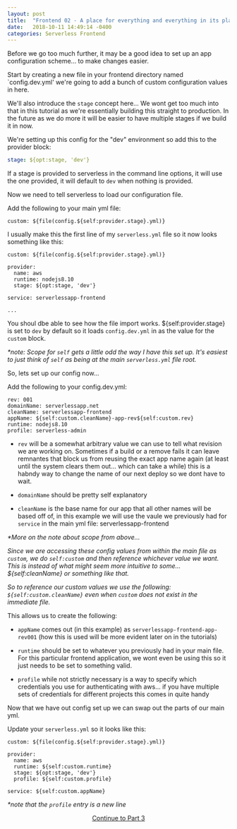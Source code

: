 ```yaml
---
layout: post
title:  "Frontend 02 - A place for everything and everything in its place"
date:   2018-10-11 14:49:14 -0400
categories: Serverless Frontend
---
```

Before we go too much further, it may be a good idea to set up an app configuration scheme... to make changes easier.

Start by creating a new file in your frontend directory named `config.dev.yml' we're going to add a bunch of custom configuration values in here.

We'll also introduce the `stage` concept here... We wont get too much into that in this tutorial as we're essentially building this straight to production. In the future as we do more it will be easier to have multiple stages if we build it in now. 

We're setting up this config for the "dev" environment so add this to the provider block:

```yml
stage: ${opt:stage, 'dev'}
```

If a stage is provided to serverless in the command line options, it will use the one provided, it will default to `dev` when nothing is provided.

Now we need to tell serverless to load our configuration file.

Add the following to your main yml file:

```
custom: ${file(config.${self:provider.stage}.yml)}
```

I usually make this the first line of my `serverless.yml` file so it now looks something like this:

```
custom: ${file(config.${self:provider.stage}.yml)}

provider:
  name: aws
  runtime: nodejs8.10
  stage: ${opt:stage, 'dev'}

service: serverlessapp-frontend

...
```

You shoul dbe able to see how the file import works. ${self:provider.stage} is set to `dev` by default so it loads `config.dev.yml` in as the value for the `custom` block. 

_*note: Scope for `self` gets a little odd the way I have this set up. It's easiest to just think of `self` as being at the main `serverless.yml` file root._

So, lets set up our config now...

Add the following to your config.dev.yml:

```
rev: 001
domainName: serverlessapp.net
cleanName: serverlessapp-frontend
appName: ${self:custom.cleanName}-app-rev${self:custom.rev}
runtime: nodejs8.10
profile: serverless-admin

```

- `rev` will be a somewhat arbitrary value we can use to tell what revision we are working on. Sometimes if a build or a remove fails it can leave remnantes that block us from reusing the exact app name again (at least until the system clears them out... which can take a while)  this is a habndy way to change the name of our next deploy so we dont have to wait.

- `domainName` should be pretty self explanatory

- `cleanName` is the base name for our app that all other names will be based off of, in this example we will use the vaule we previously had for `service` in the main yml file: serverlessapp-frontend

_*More on the note about scope from above..._

_Since we are accessing these config values from within the main file as `custom`, we do `self:custom` and then reference whichever value we want. This is instead of what might seem more intuitive to some... ${self:cleanName} or something like that._

_So to reference our custom values we use the following: `${self:custom.cleanName}` even when `custom` does not exist in the immediate file._

This allows us to create the following:

- `appName` comes out (in this example) as `serverlessapp-frontend-app-rev001` (how this is used will be more evident later on in the tutorials)

- `runtime` should be set to whatever you previously had in your main file. For this particular frontend application, we wont even be using this so it just needs to be set to something valid.

- `profile` while not strictly necessary is a way to specify which credentials you use for authenticating with aws... if you have multiple sets of credentials for different projects this comes in quite handy 

Now that we have out config set up we can swap out the parts of our main yml.

Update your `serverless.yml` so it looks like this:

```
custom: ${file(config.${self:provider.stage}.yml)}

provider:
  name: aws
  runtime: ${self:custom.runtime}
  stage: ${opt:stage, 'dev'}
  profile: ${self:custom.profile}

service: ${self:custom.appName}
```

_*note that the `profile` entry is a new line_


<p align="center"><a href="/serverless/frontend/2018/10/11/03-its-this-your-bucket.html">Continue to Part 3</a></p>


<!-- "Before, however, Lucy had been an hour in the house she had contrived a place for everything and put everything in its place."

- The Naughty Girl Won : Religious Tract Society in 1799 -->